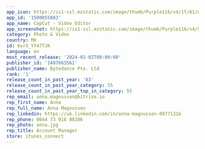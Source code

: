 ```yaml
---
app_icon: https://is1-ssl.mzstatic.com/image/thumb/Purple116/v4/1f/61/d0/1f61d08c-3694-a715-5afd-0872640415ec/AppIcon-0-0-1x_U007emarketing-0-7-0-85-220.png/1024x1024bb.png
app_id: '1500855883'
app_name: CapCut - Video Editor
app_screenshot: https://is1-ssl.mzstatic.com/image/thumb/Purple116/v4/5c/8b/a3/5c8ba389-431f-8591-764a-588cfe0e54fa/a857cc68-9a5a-4bb2-a5e7-eb8a8bc9350f_1.png/1284x2778bb.png
category: Photo & Video
country: MX
id: 6vrX_YY47TJK
language: en
most_recent_release: '2024-02-02T00:00:00'
publisher_id: '1497663561'
publisher_name: Bytedance Pte. Ltd
rank: '1'
release_count_in_past_year: '63'
release_count_in_past_year_category: 55
release_count_in_past_year_top_in_category: 55
rep_email: anna.magnussen@bitrise.io
rep_first_name: Anna
rep_full_name: Anna Magnussen
rep_linkedin: https://uk.linkedin.com/in/anna-magnussen-0977131b
rep_phone: 0044 73 918 00286
rep_photo: anna.jpg
rep_title: Account Manager
store: itunes_connect
---
```

